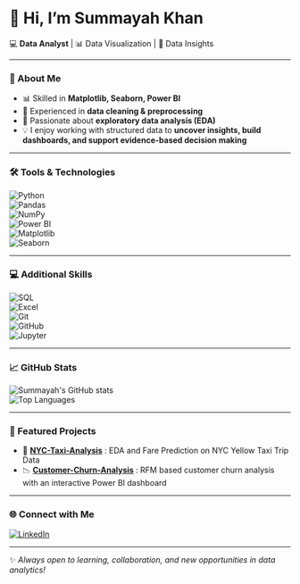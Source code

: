 # 👋 Hi, I’m **Summayah Khan**

💻 **Data Analyst** | 📊 Data Visualization | 🔎 Data Insights  

---

### 🚀 About Me  
- 📊 Skilled in **Matplotlib, Seaborn, Power BI**  
- 🧹 Experienced in **data cleaning & preprocessing**  
- 🔎 Passionate about **exploratory data analysis (EDA)**  
- 💡 I enjoy working with structured data to **uncover insights, build dashboards, and support evidence-based decision making**  

---

### 🛠️ Tools & Technologies  
![Python](https://img.shields.io/badge/Python-3776AB?style=for-the-badge&logo=python&logoColor=white)  
![Pandas](https://img.shields.io/badge/Pandas-150458?style=for-the-badge&logo=pandas&logoColor=white)  
![NumPy](https://img.shields.io/badge/Numpy-013243?style=for-the-badge&logo=numpy&logoColor=white)  
![Power BI](https://img.shields.io/badge/PowerBI-F2C811?style=for-the-badge&logo=powerbi&logoColor=black)  
![Matplotlib](https://img.shields.io/badge/Matplotlib-003B57?style=for-the-badge&logo=plotly&logoColor=white)  
![Seaborn](https://img.shields.io/badge/Seaborn-00BFFF?style=for-the-badge&logoColor=white)  

---

### 💻 Additional Skills  
![SQL](https://img.shields.io/badge/SQL-336791?style=for-the-badge&logo=postgresql&logoColor=white)  
![Excel](https://img.shields.io/badge/Excel-217346?style=for-the-badge&logo=microsoft-excel&logoColor=white)  
![Git](https://img.shields.io/badge/Git-F05032?style=for-the-badge&logo=git&logoColor=white)  
![GitHub](https://img.shields.io/badge/GitHub-181717?style=for-the-badge&logo=github&logoColor=white)  
![Jupyter](https://img.shields.io/badge/Jupyter-F37626?style=for-the-badge&logo=jupyter&logoColor=white)  

---

### 📈 GitHub Stats  
![Summayah's GitHub stats](https://github-readme-stats.vercel.app/api?username=SummayahKhan&show_icons=true&theme=tokyonight)  
![Top Languages](https://github-readme-stats.vercel.app/api/top-langs/?username=SummayahKhan&layout=compact&theme=tokyonight)  

---

### 📌 Featured Projects
- 🚖 **[NYC-Taxi-Analysis](https://github.com/SummayahKhan/NYC-Taxi-Analysis)** : EDA and Fare Prediction on NYC Yellow Taxi Trip Data  
- 📉 **[Customer-Churn-Analysis](https://github.com/SummayahKhan/Customer-Churn-Analysis)** : RFM based customer churn analysis with an interactive Power BI dashboard

---

### 🌐 Connect with Me  
[![LinkedIn](https://img.shields.io/badge/LinkedIn-0A66C2?style=for-the-badge&logo=linkedin&logoColor=white)](https://www.linkedin.com/in/summayahkhan)  

---

✨ *Always open to learning, collaboration, and new opportunities in data analytics!*

